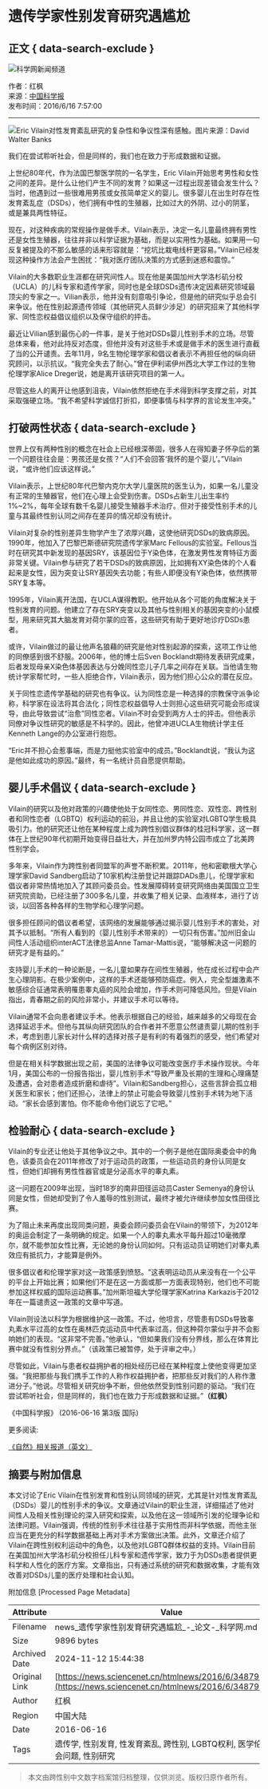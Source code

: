 # 遗传学家性别发育研究遇尴尬

## 正文 { data-search-exclude }


![科学网新闻频道](/images/news.jpg)

作者：红枫  
来源：[中国科学报](http://www.sciencenet.cn/dz/dznews_photo.aspx)  
发布时间：2016/6/16 7:57:00  

---

![Eric Vilain对性发育紊乱研究的复杂性和争议性深有感触。图片来源：David Walter Banks](/upload/news/images/2016/6/2016616755531540.jpg)

我们在尝试聆听社会，但是同样的，我们也在致力于形成数据和证据。

上世纪80年代，作为法国巴黎医学院的一名学生，Eric Vilain开始思考男性和女性之间的差异。是什么让他们产生不同的发育？如果这一过程出现差错会发生什么？当时，他遇到过一些很难用男孩或女孩简单定义的婴儿。很多婴儿在出生时存在性发育紊乱症（DSDs），他们拥有中性的生殖器，比如过大的外阴、过小的阴茎，或是兼具两性特征。

现在，对这种疾病的常规操作是做手术。Vilain表示，决定一名儿童最终拥有男性还是女性生殖器，往往并非以科学证据为基础，而是以实用性为基础。如果用一句反复被提及的不那么敏感的话来形容就是：“挖坑比栽电线杆更容易。”Vilain已经发现这种操作方法会产生困扰：“我对医疗团队决策的方式感到迷惑和震惊。”

Vilain的大多数职业生涯都在研究间性人。现在他是美国加州大学洛杉矶分校（UCLA）的儿科专家和遗传学家，同时也是全球DSDs遗传决定因素研究领域最顶尖的专家之一。Vilian表示，他并没有刻意吸引争论，但是他的研究似乎总会引来争议。他在性别起源遗传领域（其他研究人员鲜少涉足）的研究招来了其他科学家、同性恋权益倡议组织以及保守组织的抨击。

最近让Vilian感到最伤心的一件事，是关于他对DSDs婴儿性别手术的立场。尽管总体来看，他对此持反对态度，但他并没有对这些手术或是做手术的医生进行直截了当的公开谴责。去年11月，9名生物伦理学家和倡议者表示不再担任他的纵向研究顾问，以示抗议。“我完全失去了耐心。”曾在伊利诺伊州西北大学工作过的生物伦理学家Alice Dreger说，她是离开该研究项目的第一人。

尽管这些人的离开让他感到沮丧，Vilain依然拒绝在手术得到科学支撑之前，对其采取强硬立场。“我不希望科学诚信打折扣，即便事情与科学界的言论发生冲突。”

## 打破两性状态 { data-search-exclude }

世界上仅有两种性别的概念在社会上已经根深蒂固，很多人在得知妻子怀孕后的第一个问题往往会是：男孩还是女孩？“人们不会回答‘我怀的是个婴儿’。”Vilain说，“或许他们应该这样说。”

Vilain表示，上世纪80年代巴黎内克尔大学儿童医院的医生认为，如果一名儿童没有正常的生殖器官，他们在心理上会受到伤害。DSDs占新生儿出生率约1%~2%，每年全球有数千名婴儿接受生殖器手术治疗。但对于接受性别手术的儿童与其最终性别认同之间存在差异的情况却没有统计。

Vilain对复杂的性别差异生物学产生了浓厚兴趣，这使他研究DSDs的致病原因。1990年，他加入了巴黎巴斯德研究院遗传学家Marc Fellous的实验室。Fellous当时在研究其中新发现的基因SRY，该基因位于Y染色体，在激发男性发育特征方面非常关键。Vilain参与研究了若干DSDs的致病原因，比如拥有XY染色体的个人看起来是女性，因为突变让SRY基因失去功能；有些人即便没有Y染色体，依然携带SRY复本等。

1995年，Vilain离开法国，在UCLA谋得教职。他开始从各个可能的角度解决关于性别发育的问题。他建立了存在SRY突变以及其他与性别相关的基因突变的小鼠模型，用来研究其大脑发育对荷尔蒙的应答，这些研究有助于更好地诊疗DSDs患者。

或许，Vilain做过的最让他声名狼藉的研究是他对性别起源的探索，这项工作让他的同僚感到很不舒服。2006年，他的博士后Sven Bocklandt期待发表研究成果，后者发现母亲X染色体基因表达与分娩同性恋儿子几率之间存在关联。当他请生物统计学家帮忙时，一些人拒绝合作，Vilain表示，因为他们担心公众的潜在反应。

关于同性恋遗传学基础的研究也有争议。认为同性恋是一种选择的宗教保守派争论称，科学家在设法将其合法化；同性恋权益倡导人士则担心这些研究可能会形成误导，由此导致尝试“治愈”同性恋者。Vilain不时会受到两方人士的抨击。但他表示同僚对争议性研究的敏感是不科学的。因此，他曾冲进UCLA生物统计学主任 Kenneth Lange的办公室进行抱怨。

“Eric并不担心会惹事端，而是力挺他实验室中的成员。”Bocklandt说，“我认为这是他如此成功的原因。”最终，有一名统计员自愿提供帮助。

## 婴儿手术倡议 { data-search-exclude }

Vilain的研究以及他对政策的兴趣使他处于女同性恋、男同性恋、双性恋、跨性别者和同性恋者（LGBTQ）权利运动的前沿，并且让他的实验室对LGBTQ学生极具吸引力。他的研究还让他在某种程度上成为跨性别倡议群体的桂冠科学家，这一群体在上世纪90年代初期开始变得日益壮大，并在加州罗内特公园市成立了北美跨性别学会。

多年来，Vilain作为跨性别者同盟军的声誉不断积累。2011年，他和密歇根大学心理学家David Sandberg启动了10家机构注册登记并跟踪DADs患儿，伦理学家和倡议者非常热情地加入了其顾问委员会。性发展障碍转变研究网络由美国国立卫生研究院资助，已经注册了300多名儿童，并收集了相关记录、血液样本，进行了访谈，以回答各种各样的生物学和心理学问题。

很多担任顾问的倡议者希望，该网络的发展能够通过揭示婴儿性别手术的害处，对其予以抵制。“所有人看到的（婴儿性别手术带来的）一切只有伤害。”加州旧金山间性人活动组织interACT法律总监Anne Tamar-Mattis说，“能够解决这一问题的研究才是有益的。”

支持婴儿手术的一种论断是，一名儿童如果存在间性生殖器，他在成长过程中会产生心理阴影。在极少案例中，这样的手术还能够预防癌症。例入，完全型雄激素不敏感综合征通常表明罹患睾丸癌的风险会增加，作手术则可降低风险。但是Vilain指出，青春期之前的风险非常小，并建议手术可以等待。

Vilain通常不会向患者建议手术。他表示根据自己的经验，越来越多的父母现在会选择延迟手术。但他与其纵向研究团队的合作者并不愿意公然谴责婴儿期的性别手术，考虑到患儿家长对什么样的选择对孩子是有利的有着强烈的感受，他们希望对每个病例区别对待。

但是在相关科学数据出现之前，美国的法律争议可能改变医疗手术操作现状。今年1月，美国公布的一份报告指出，婴儿性别手术“导致严重及长期的生理和心理痛楚及遭遇，会对患者造成折磨和虐待”。Vilain和Sandberg担心，这些言辞会孤立相关医生和家长；他们还担心，法律上的禁止可能会导致婴儿性别手术转为地下活动。“家长会感到害怕。你不能命令他们说忘了它吧。”

## 检验耐心 { data-search-exclude }

Vilain的专业还让他处于其他争议之中。其中的一个例子是他在国际奥委会中的角色，该委员会在2011年修改了对于运动员的政策，一些运动员的身份认同是女性，但她们却拥有男性性器官或是分泌高水平的睾丸素。

这一问题在2009年出现，当时18岁的南非田径运动员Caster Semenya的身份认同是女性，但她却受到了令人羞辱的性别测试，最终才被允许继续参加女性田径比赛。

为了阻止未来再度出现同类问题，奥委会顾问委员会在Vilain的带领下，为2012年的奥运会制定了一条明确的规定。如果一个人的睾丸素水平每升超过10毫微摩尔，就不能参加女性比赛，无论她的身份认同如何。只有运动员证明她们对睾丸素效应有抵抗力，才能算是例外。

很多倡议者和伦理学家对这一政策感到愤怒。“这表明运动员从来没有在一个公平的平台上开始比赛；如果他们不是在这一方面或那一方面表现特别，他们也不可能参加这样权威的国际运动赛事。”加州斯坦福大学伦理学家Katrina Karkazis于2012年在一篇谴责这一政策的文章中写道。

Vilain则设法以科学为根据维护这一政策。不过，他坦言，尽管患有DSDs导致睾丸素水平过高的女性在奥林匹克运动员中代表率过高，但这种荷尔蒙似乎并不会影响她们的表现。“这非常不完善。”他承认，“但如果我们没有分界线，那么在体育比赛中就没有性别分界点。”（该政策已被暂停，处于评审之中。）

尽管如此，Vilain与患者权益拥护者的相处经历已经在某种程度上使他变得更加坚强。“我把那些与我们携手工作的人称作权益拥护者，把那些反对我们的人称作激进分子。”他说。尽管相关研究纷争不断，但他依然受到性别问题的驱动。“我们在尝试聆听社会，但是同样的，我们也在致力于形成数据和证据。”**（红枫）**

《中国科学报》 (2016-06-16 第3版 国际)

更多阅读:

[《自然》相关报道（英文）](http://www.nature.com/news/the-spectrum-of-sex-development-eric-vilain-and-the-intersex-controversy-1.19873)

## 摘要与附加信息

<!-- tcd_abstract -->
本文讨论了Eric Vilain在性别发育和性别认同领域的研究，尤其是针对性发育紊乱（DSDs）婴儿的性别手术的争议。文章通过Vilain的职业生涯，详细描述了他对间性人及相关性别理论的深入研究和探索，以及他在这一领域所引发的伦理争论和法律问题。Vilain强调，传统的性别手术往往基于实用性而非科学依据，而他主张应当在更充分的科学数据基础上再对手术方案做出决策。此外，文章还介绍了Vilain在跨性别权利运动中的角色，以及他对LGBTQ群体权益的支持。Vilain目前在美国加州大学洛杉矶分校担任儿科专家和遗传学家，致力于为DSDs患者提供更科学和人性化的医疗方案。文章指出，只有通过系统的研究和数据收集，才能有效改善对DSDs儿童的医疗处理和社会认知。
<!-- tcd_abstract_end -->

附加信息 [Processed Page Metadata]

| Attribute       | Value                                  |
|-----------------|----------------------------------------|
| Filename        | news_遗传学家性别发育研究遇尴尬_-_论文-_科学网.md                             |
| Size            | 9896 bytes                           |
| Archived Date   | 2024-11-12 15:44:38                             |
| Original Link   | [https://news.sciencenet.cn/htmlnews/2016/6/348793.shtm](https://news.sciencenet.cn/htmlnews/2016/6/348793.shtm)                       |
| Author          | 红枫                               |
| Region          | 中国大陆                               |
| Date            | 2016-06-16                                 |
| Tags            | 遗传学, 性别发育, 性发育紊乱, 跨性别, LGBTQ权利, 医学伦理, 社会问题, 性别研究                                 |
>
> 本文由跨性别中文数字档案馆归档整理，仅供浏览。版权归原作者所有。
>